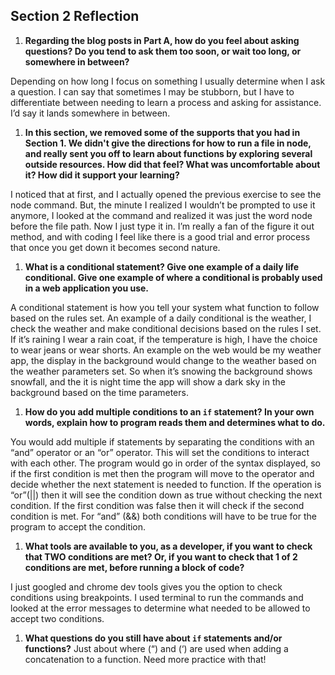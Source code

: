 ## Section 2 Reflection

1. **Regarding the blog posts in Part A, how do you feel about asking questions? Do you tend to ask them too soon, or wait too long, or somewhere in between?**

Depending on how long I focus on something I usually determine when I ask a question. I can say that sometimes I may be stubborn, but I have to differentiate between needing to learn a process and asking for assistance. I’d say it lands somewhere in between.

1. **In this section, we removed some of the supports that you had in Section 1. We didn't give the directions for how to run a file in node, and really sent you off to learn about functions by exploring several outside resources. How did that feel? What was uncomfortable about it? How did it support your learning?**

I noticed that at first, and I actually opened the previous exercise to see the node command. But, the minute I realized I wouldn’t be prompted to use it anymore, I looked at the command and realized it was just the word node before the file path. Now I just type it in. I’m really a fan of the figure it out method, and with coding I feel like there is a good trial and error process that once you get down it becomes second nature.

1. **What is a conditional statement? Give one example of a daily life conditional. Give one example of where a conditional is probably used in a web application you use.**

A conditional statement is how you tell your system what function to follow based on the rules set. An example of a daily conditional is the weather, I check the weather and make conditional decisions based on the rules I set. If it’s raining I wear a rain coat, if the temperature is high, I have the choice to wear jeans or wear shorts. An example on the web would be my weather app, the display in the background would change to the weather based on the weather parameters set. So when it’s snowing the background shows snowfall, and the it is night time the app will show a dark sky in the background based on the time parameters.

1. **How do you add multiple conditions to an `if` statement? In your own words, explain how to program reads them and determines what to do.**

You would add multiple if statements by separating the conditions with an “and” operator or an “or” operator. This will set the conditions to interact with each other. The program would go in order of the syntax displayed, so if the first condition is met then the program will move to the operator and decide whether the next statement is needed to function. If the operation is “or”(||) then it will see the condition down as true without checking the next condition. If the first condition was false then it will check if the second condition is met. For “and” (&&) both conditions will have to be true for the program to accept the condition.

1. **What tools are available to you, as a developer, if you want to check that TWO conditions are met? Or, if you want to check that 1 of 2 conditions are met, before running a block of code?**

I just googled and chrome dev tools gives you the option to check conditions using breakpoints. I used terminal to run the commands and looked at the error messages to determine what needed to be allowed to accept two conditions.

1. **What questions do you still have about `if` statements and/or functions?**
Just about where (“) and (‘) are used when adding a concatenation to a function. Need more practice with that!
